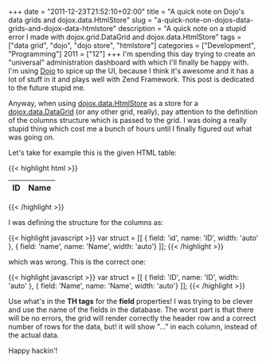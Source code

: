 +++
date = "2011-12-23T21:52:10+02:00"
title = "A quick note on Dojo's data grids and dojox.data.HtmlStore"
slug = "a-quick-note-on-dojos-data-grids-and-dojox-data-htmlstore"
description = "A quick note on a stupid error I made with dojox.grid.DataGrid and dojox.data.HtmlStore"
tags = ["data grid", "dojo", "dojo store", "htmlstore"]
categories = ["Development", "Programming"]
2011 = ["12"]
+++
I'm spending this day trying to create an "universal" administration dashboard with which I'll finally be happy with. I'm using <a href="http://dojotoolkit.org/">Dojo</a> to spice up the UI, because I think it's awesome and it has a lot of stuff in it and plays well with Zend Framework. This post is dedicated to the future stupid me.

Anyway, when using <a href="http://dojotoolkit.org/reference-guide/dojox/data/HtmlStore.html#dojox-data-htmlstore">dojox.data.HtmlStore</a> as a store for a <a href="http://dojotoolkit.org/reference-guide/dojox/grid/DataGrid.html#dojox-grid-datagrid">dojox.data.DataGrid</a> (or any other grid, really), pay attention to the definition of the columns structure which is passed to the grid. I was doing a really stupid thing which cost me a bunch of hours until I finally figured out what was going on.

Let's take for example this is the given HTML table:

{{< highlight html >}}
<table id="datastore">
<thead>
    <tr>
    <th>ID</th>
    <th>Name</th>
    </tr>
</thead>
<tbody>
    <!-- body comes here -->
</tbody>
</table>
{{< /highlight >}}

I was defining the structure for the columns as:

{{< highlight javascript >}}
var struct = [[
   { field: 'id', name: 'ID', width: 'auto' },
   { field: 'name', name: 'Name', width: 'auto'}
]];
{{< /highlight >}}

which was wrong. This is the correct one:

{{< highlight javascript >}}
var struct = [[
   { field: 'ID', name: 'ID', width: 'auto' },
   { field: 'Name', name: 'Name', width: 'auto'}
]];
{{< /highlight >}}

Use what's in the <strong>TH tags</strong> for the <strong>field</strong> properties! I was trying to be clever and use the name of the fields in the database. The worst part is that there will be no errors, the grid will render correctly the header row and a correct number of rows for the data, but! it will show "..." in each column, instead of the actual data.

Happy hackin'!
